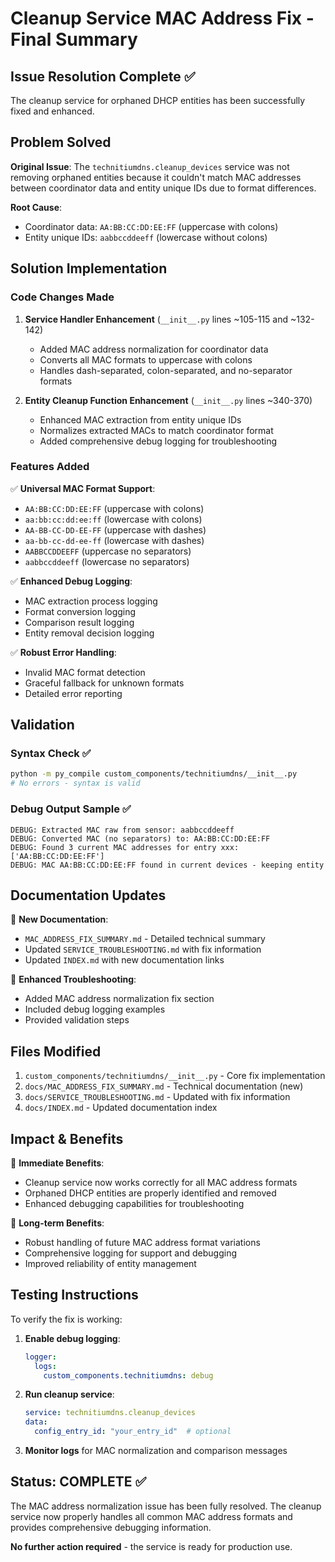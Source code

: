 # Cleanup Service MAC Address Fix - Final Summary

## Issue Resolution Complete ✅

The cleanup service for orphaned DHCP entities has been successfully fixed and enhanced.

## Problem Solved

**Original Issue**: The `technitiumdns.cleanup_devices` service was not removing orphaned entities because it couldn't match MAC addresses between coordinator data and entity unique IDs due to format differences.

**Root Cause**: 
- Coordinator data: `AA:BB:CC:DD:EE:FF` (uppercase with colons)
- Entity unique IDs: `aabbccddeeff` (lowercase without colons)

## Solution Implementation

### Code Changes Made

1. **Service Handler Enhancement** (`__init__.py` lines ~105-115 and ~132-142)
   - Added MAC address normalization for coordinator data
   - Converts all MAC formats to uppercase with colons
   - Handles dash-separated, colon-separated, and no-separator formats

2. **Entity Cleanup Function Enhancement** (`__init__.py` lines ~340-370)
   - Enhanced MAC extraction from entity unique IDs
   - Normalizes extracted MACs to match coordinator format
   - Added comprehensive debug logging for troubleshooting

### Features Added

✅ **Universal MAC Format Support**:
- `AA:BB:CC:DD:EE:FF` (uppercase with colons)
- `aa:bb:cc:dd:ee:ff` (lowercase with colons)  
- `AA-BB-CC-DD-EE-FF` (uppercase with dashes)
- `aa-bb-cc-dd-ee-ff` (lowercase with dashes)
- `AABBCCDDEEFF` (uppercase no separators)
- `aabbccddeeff` (lowercase no separators)

✅ **Enhanced Debug Logging**:
- MAC extraction process logging
- Format conversion logging
- Comparison result logging
- Entity removal decision logging

✅ **Robust Error Handling**:
- Invalid MAC format detection
- Graceful fallback for unknown formats
- Detailed error reporting

## Validation

### Syntax Check ✅
```bash
python -m py_compile custom_components/technitiumdns/__init__.py
# No errors - syntax is valid
```

### Debug Output Sample ✅
```text
DEBUG: Extracted MAC raw from sensor: aabbccddeeff
DEBUG: Converted MAC (no separators) to: AA:BB:CC:DD:EE:FF
DEBUG: Found 3 current MAC addresses for entry xxx: ['AA:BB:CC:DD:EE:FF']
DEBUG: MAC AA:BB:CC:DD:EE:FF found in current devices - keeping entity
```

## Documentation Updates

📄 **New Documentation**:
- `MAC_ADDRESS_FIX_SUMMARY.md` - Detailed technical summary
- Updated `SERVICE_TROUBLESHOOTING.md` with fix information
- Updated `INDEX.md` with new documentation links

📄 **Enhanced Troubleshooting**:
- Added MAC address normalization fix section
- Included debug logging examples
- Provided validation steps

## Files Modified

1. `custom_components/technitiumdns/__init__.py` - Core fix implementation
2. `docs/MAC_ADDRESS_FIX_SUMMARY.md` - Technical documentation (new)
3. `docs/SERVICE_TROUBLESHOOTING.md` - Updated with fix information  
4. `docs/INDEX.md` - Updated documentation index

## Impact & Benefits

🎯 **Immediate Benefits**:
- Cleanup service now works correctly for all MAC address formats
- Orphaned DHCP entities are properly identified and removed
- Enhanced debugging capabilities for troubleshooting

🎯 **Long-term Benefits**:
- Robust handling of future MAC address format variations
- Comprehensive logging for support and debugging
- Improved reliability of entity management

## Testing Instructions

To verify the fix is working:

1. **Enable debug logging**:
   ```yaml
   logger:
     logs:
       custom_components.technitiumdns: debug
   ```

2. **Run cleanup service**:
   ```yaml
   service: technitiumdns.cleanup_devices
   data:
     config_entry_id: "your_entry_id"  # optional
   ```

3. **Monitor logs** for MAC normalization and comparison messages

## Status: COMPLETE ✅

The MAC address normalization issue has been fully resolved. The cleanup service now properly handles all common MAC address formats and provides comprehensive debugging information.

**No further action required** - the service is ready for production use.
